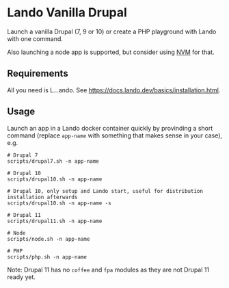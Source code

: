 # Lando Vanilla Drupal

Launch a vanilla Drupal (7, 9 or 10) or create a PHP playground with Lando with one command.

Also launching a node app is supported, but consider using [NVM](https://github.com/nvm-sh/nvm) for that.

## Requirements

All you need is L...ando. See https://docs.lando.dev/basics/installation.html.

## Usage

Launch an app in a Lando docker container quickly by provinding a short command (replace `app-name` with something that makes sense in your case), e.g.

```
# Drupal 7
scripts/drupal7.sh -n app-name

# Drupal 10
scripts/drupal10.sh -n app-name

# Drupal 10, only setup and Lando start, useful for distribution installation afterwards
scripts/drupal10.sh -n app-name -s

# Drupal 11
scripts/drupal11.sh -n app-name

# Node
scripts/node.sh -n app-name

# PHP
scripts/php.sh -n app-name
```

Note: Drupal 11 has no `coffee` and `fpa` modules as they are not Drupal 11 ready yet.
